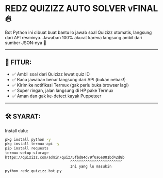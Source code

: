 # REDZ QUIZIZZ AUTO SOLVER vFINAL 🔥

Bot Python ini dibuat buat bantu lo jawab soal Quizizz otomatis, langsung dari API resminya. Jawaban 100% akurat karena langsung ambil dari sumber JSON-nya 🧠

---

## 🎯 FITUR:
- ✅ Ambil soal dari Quizizz lewat quiz ID
- ✅ Baca jawaban benar langsung dari API (bukan nebak!)
- ✅ Kirim ke notifikasi Termux (gak perlu buka browser lagi)
- ✅ Super ringan, jalan langsung di HP pake Termux
- ✅ Aman dan gak ke-detect kayak Puppeteer

---

## 🛠️ SYARAT:

Install dulu:
```bash
pkg install python -y
pkg install termux-api -y
pip install requests
termux-setup-storage
https://quizizz.com/admin/quiz/5fbd84d79f0a6e001bd42d8b
                              ^^^^^^^^^^^^^^^^^^^^^^^^
                              Ini yang lu masukin
python redz_quizizz_bot.py
